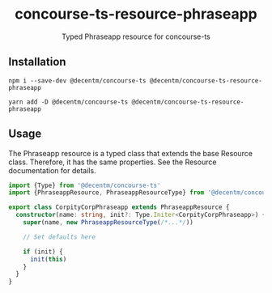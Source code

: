 <h1 align="center">
  concourse-ts-resource-phraseapp
</h1>

<div align="center">

  Typed Phraseapp resource for concourse-ts
</div>

## Installation

`npm i --save-dev @decentm/concourse-ts @decentm/concourse-ts-resource-phraseapp`

`yarn add -D @decentm/concourse-ts @decentm/concourse-ts-resource-phraseapp`

## Usage

The Phraseapp resource is a typed class that extends the base Resource class.
Therefore, it has the same properties. See the Resource documentation for details.

```typescript
import {Type} from '@decentm/concourse-ts'
import {PhraseappResource, PhraseappResourceType} from '@decentm/concourse-ts-resource-phraseapp'

export class CorpityCorpPhraseapp extends PhraseappResource {
  constructor(name: string, init?: Type.Initer<CorpityCorpPhraseapp>) {
    super(name, new PhraseappResourceType(/*...*/))

    // Set defaults here

    if (init) {
      init(this)
    }
  }
}
```
